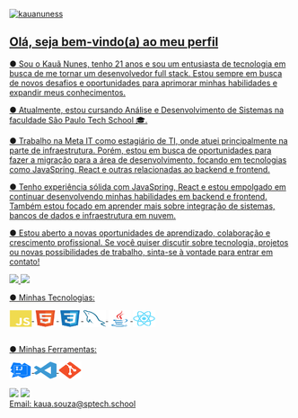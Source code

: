 <p align="left">
  <a href="https://github.com/KauaNuness">
  <img src="https://komarev.com/ghpvc/?username=kauanuness&style=plastic&label=Stalker+visits" alt="kauanuness" />
</p>

## Olá, seja bem-vindo(a) ao meu perfil
● Sou o Kauã Nunes, tenho 21 anos e sou um entusiasta de tecnologia em busca de me tornar um desenvolvedor full stack. Estou sempre em busca de novos desafios e oportunidades para aprimorar minhas habilidades e expandir meus conhecimentos.

● Atualmente, estou cursando Análise e Desenvolvimento de Sistemas na faculdade São Paulo Tech School 🎓.

● Trabalho na Meta IT como estagiário de TI, onde atuei principalmente na parte de infraestrutura. Porém, estou em busca de oportunidades para fazer a migração para a área de desenvolvimento, focando em tecnologias como JavaSpring, React e outras relacionadas ao backend e frontend.

● Tenho experiência sólida com JavaSpring, React e estou empolgado em continuar desenvolvendo minhas habilidades em backend e frontend. Também estou focado em aprender mais sobre integração de sistemas, bancos de dados e infraestrutura em nuvem.

● Estou aberto a novas oportunidades de aprendizado, colaboração e crescimento profissional. Se você quiser discutir sobre tecnologia, projetos ou novas possibilidades de trabalho, sinta-se à vontade para entrar em contato!

<div>
  <a href="https://github.com/KauaNuness">
  <img height="180em" src="https://github-readme-stats.vercel.app/api?username=KauaNuness&show_icons=true&theme=tokyonight&include_all_commits=true&count_private=true"/>
  <img height="180em" src="https://github-readme-stats.vercel.app/api/top-langs/?username=KauaNuness&layout=compact&langs_count=16&theme=tokyonight"/>
</div>

● Minhas Tecnologias:

<div style="display: inline_block">
  <img align="center" alt="Kau-Js" height="30" width="40" src="https://raw.githubusercontent.com/devicons/devicon/master/icons/javascript/javascript-plain.svg">  
  <img align="center" alt="Kau-HTML" height="30" width="40" src="https://raw.githubusercontent.com/devicons/devicon/master/icons/html5/html5-original.svg">
  <img align="center" alt="Kau-CSS" height="30" width="40" src="https://raw.githubusercontent.com/devicons/devicon/master/icons/css3/css3-original.svg">
  <img align="center" alt="Kau-MySQL" height="30" width="40" src="https://raw.githubusercontent.com/devicons/devicon/master/icons/mysql/mysql-original.svg">
  <img align="center" alt="Kau-Java" height="30" width="40" src="https://raw.githubusercontent.com/devicons/devicon/master/icons/java/java-original.svg">
  <img align="center" alt="Kau-React" height="30" width="40" src="https://raw.githubusercontent.com/devicons/devicon/master/icons/react/react-original.svg">
</div><br>

● Minhas Ferramentas:
<div style="display: inline_block">
  <img align="center" alt="Kau-intellij" height="30" width="40" src="https://raw.githubusercontent.com/devicons/devicon/master/icons/intellij/intellij-plain.svg">  
  <img align="center" alt="Kau-vscode" height="30" width="40" src="https://raw.githubusercontent.com/devicons/devicon/master/icons/vscode/vscode-plain.svg"> 
  <img align="center" alt="Kau-git" height="30" width="40" src="https://raw.githubusercontent.com/devicons/devicon/master/icons/git/git-plain.svg">  
</div><br>

<div>
  <a href="https://www.instagram.com/httpskaua_/" target="_blank"><img src="https://img.shields.io/badge/-Instagram-%23E4405F?style=for-the-badge&logo=instagram&logoColor=white" target="_blank"></a>
  <a href="https://www.linkedin.com/in/kaununes/" target="_blank"><img src="https://img.shields.io/badge/-LinkedIn-%230077B5?style=for-the-badge&logo=linkedin&logoColor=white" target="_blank"><br>
    Email: kaua.souza@sptech.school
</div>

